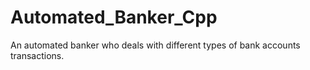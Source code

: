 # Automated_Banker_Cpp

An automated banker who deals with different types of bank accounts transactions.
